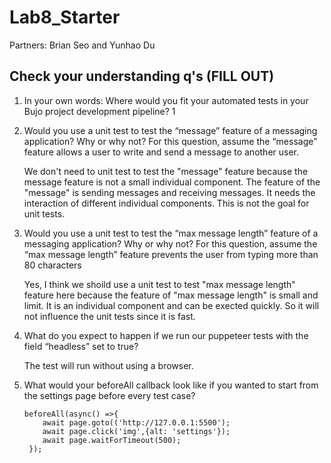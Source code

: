 # Lab8_Starter
 
Partners: Brian Seo and Yunhao Du

## Check your understanding q's (FILL OUT)
1. In your own words: Where would you fit your automated tests in your Bujo project development pipeline? 
    1

2. Would you use a unit test to test the “message” feature of a messaging application? Why or why not? For this question, assume the “message” feature allows a user to write and send a message to another user.
      
    We don't need to unit test to test the "message" feature because the message feature is not a small individual component.  The feature of the "message" is sending messages and receiving messages. It needs the interaction of different individual       components. This is not the goal for unit tests.

3. Would you use a unit test to test the “max message length” feature of a messaging application? Why or why not? For this question, assume the “max message length” feature prevents the user from typing more than 80 characters
  
    Yes, I think we shoild use a unit test to test "max message length" feature here because the feature of "max message length" is small and limit. It is an individual component and can be exected quickly. So it will not influence the unit tests since it is fast.

4. What do you expect to happen if we run our puppeteer tests with the field “headless” set to true?
  
    The test will run without using a browser.

5. What would your beforeAll callback look like if you wanted to start from the settings page before every test case?
    ```
    beforeAll(async() =>{
        await page.goto(('http://127.0.0.1:5500');
        await page.click('img',{alt: 'settings'});
        await page.waitForTimeout(500);
     });
     ```

